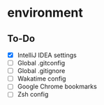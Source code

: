# environment

## To-Do
- [x] IntelliJ IDEA settings
- [ ] Global .gitconfig
- [ ] Global .gitignore
- [ ] Wakatime config
- [ ] Google Chrome bookmarks
- [ ] Zsh config
